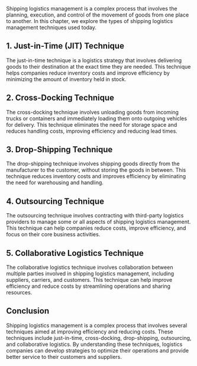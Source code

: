 
Shipping logistics management is a complex process that involves the planning, execution, and control of the movement of goods from one place to another. In this chapter, we explore the types of shipping logistics management techniques used today.

## 1. Just-in-Time (JIT) Technique

The just-in-time technique is a logistics strategy that involves delivering goods to their destination at the exact time they are needed. This technique helps companies reduce inventory costs and improve efficiency by minimizing the amount of inventory held in stock.

## 2. Cross-Docking Technique

The cross-docking technique involves unloading goods from incoming trucks or containers and immediately loading them onto outgoing vehicles for delivery. This technique eliminates the need for storage space and reduces handling costs, improving efficiency and reducing lead times.

## 3. Drop-Shipping Technique

The drop-shipping technique involves shipping goods directly from the manufacturer to the customer, without storing the goods in between. This technique reduces inventory costs and improves efficiency by eliminating the need for warehousing and handling.

## 4. Outsourcing Technique

The outsourcing technique involves contracting with third-party logistics providers to manage some or all aspects of shipping logistics management. This technique can help companies reduce costs, improve efficiency, and focus on their core business activities.

## 5. Collaborative Logistics Technique

The collaborative logistics technique involves collaboration between multiple parties involved in shipping logistics management, including suppliers, carriers, and customers. This technique can help improve efficiency and reduce costs by streamlining operations and sharing resources.

Conclusion
----------

Shipping logistics management is a complex process that involves several techniques aimed at improving efficiency and reducing costs. These techniques include just-in-time, cross-docking, drop-shipping, outsourcing, and collaborative logistics. By understanding these techniques, logistics companies can develop strategies to optimize their operations and provide better service to their customers and suppliers.
